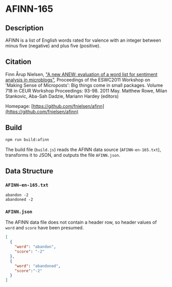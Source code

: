 # AFINN-165

## Description
AFINN is a list of English words rated for valence with an integer between minus five (negative) and plus five (positive).

## Citation
Finn Årup Nielsen, ["A new ANEW: evaluation of a word list for sentiment analysis in microblogs"](http://ceur-ws.org/Vol-718/paper_16.pdf), Proceedings of the ESWC2011 Workshop on 'Making Sense of Microposts': Big things come in small packages. Volume 718 in CEUR Workshop Proceedings: 93-98. 2011 May. Matthew Rowe, Milan Stankovic, Aba-Sah Dadzie, Mariann Hardey (editors)

Homepage: [https://github.com/fnielsen/afinn](https://github.com/fnielsen/afinn)

## Build
```bash
npm run build:afinn
```

The build file (`build.js`) reads the AFINN data source (`AFINN-en-165.txt`), transforms it to JSON, and outputs the file `AFINN.json`.

## Data Structure
### `AFINN-en-165.txt`
```
abandon	-2
abandoned -2
```

### `AFINN.json`
The AFINN data file does not contain a header row, so header values of `word` and `score` have been presumed.

```json
[
  {
    "word": "abandon",
    "score": "-2"
  },
  {
    "word": "abandoned",
    "score":"-2"
  }
]
```
